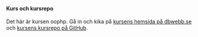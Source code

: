#### Kurs och kursrepo

Det här är kursen oophp. Gå in och kika på [kursens hemsida på dbwebb.se](https://dbwebb.se/kurser/oophp-v5) och [kursens kursrepo på GitHub](https://github.com/dbwebb-se/oophp).
